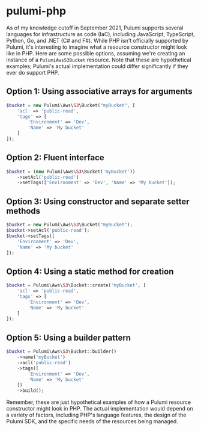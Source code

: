 # pulumi-php

As of my knowledge cutoff in September 2021, Pulumi supports several languages for infrastructure as code (IaC), including JavaScript, TypeScript, Python, Go, and .NET (C# and F#). While PHP isn't officially supported by Pulumi, it's interesting to imagine what a resource constructor might look like in PHP.
Here are some possible options, assuming we're creating an instance of a `PulumiAwsS3Bucket` resource. Note that these are hypothetical examples; Pulumi's actual implementation could differ significantly if they ever do support PHP.

## Option 1: Using associative arrays for arguments

```php
$bucket = new Pulumi\Aws\S3\Bucket("myBucket", [
    'acl' => 'public-read',
    'tags' => [
        'Environment' => 'Dev',
        'Name' => 'My bucket'
    ]
]);
```

## Option 2: Fluent interface

```php
$bucket = (new Pulumi\Aws\S3\Bucket('myBucket'))
    ->setAcl('public-read')
    ->setTags(['Environment' => 'Dev', 'Name' => 'My bucket']);
```

## Option 3: Using constructor and separate setter methods

```php
$bucket = new Pulumi\Aws\S3\Bucket("myBucket");
$bucket->setAcl('public-read');
$bucket->setTags([
    'Environment' => 'Dev',
    'Name' => 'My bucket'
]);
```

## Option 4: Using a static method for creation

```php
$bucket = Pulumi\Aws\S3\Bucket::create('myBucket', [
    'acl' => 'public-read',
    'tags' => [
        'Environment' => 'Dev',
        'Name' => 'My bucket'
    ]
]);
```

## Option 5: Using a builder pattern

```php
$bucket = Pulumi\Aws\S3\Bucket::builder()
    ->name('myBucket')
    ->acl('public-read')
    ->tags([
        'Environment' => 'Dev',
        'Name' => 'My bucket'
    ])
    ->build();
```

Remember, these are just hypothetical examples of how a Pulumi resource constructor might look in PHP. The actual implementation would depend on a variety of factors, including PHP's language features, the design of the Pulumi SDK, and the specific needs of the resources being managed.
